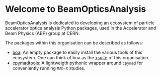 # Welcome to BeamOpticsAnalysis

BeamOpticsAnalysis is dedicated to developing an ecosystem of particle accelerator optics analysis Python packages, used in the Accelerator and Beam Physics (ABP) group at CERN.

The packages within this organisation can be described as follows:
* [boa](https://github.com/beamopticsanalysis/boa): An empty package to easily install the various tools of this ecosystem. One can think of boa as the [xsuite](https://github.com/xsuite/xsuite) of this organisation.
* [cpymadtools](https://github.com/beamopticsanalysis/cpymadtools): A lightweigth pythonic wrapper around `cpymad` for conveniently running `MAD-X` studies.
